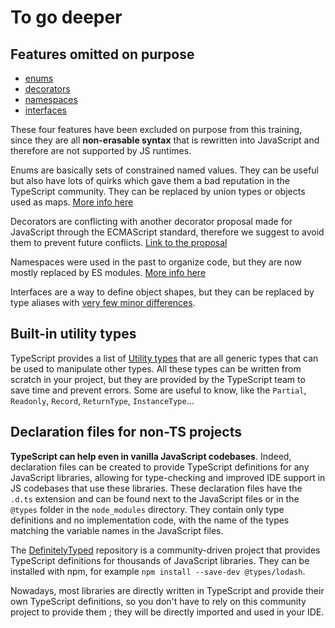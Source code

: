 # To go deeper

## Features omitted on purpose

- [enums](https://www.typescriptlang.org/docs/handbook/enums.html)
- [decorators](https://www.typescriptlang.org/docs/handbook/decorators.html)
- [namespaces](https://www.typescriptlang.org/docs/handbook/namespaces.html)
- [interfaces](https://www.typescriptlang.org/docs/handbook/2/everyday-types.html#interfaces)

These four features have been excluded on purpose from this training, since they are all **non-erasable syntax** that is rewritten into JavaScript and therefore are not supported by JS runtimes.

Enums are basically sets of constrained named values. They can be useful but also have lots of quirks which gave them a bad reputation in the TypeScript community. They can be replaced by union types or objects used as maps. [More info here](https://www.youtube.com/watch?v=0fTdCSH_QEU)

Decorators are conflicting with another decorator proposal made for JavaScript through the ECMAScript standard, therefore we suggest to avoid them to prevent future conflicts. [Link to the proposal](https://www.proposals.es/proposals/Decorators)

Namespaces were used in the past to organize code, but they are now mostly replaced by ES modules. [More info here](https://www.youtube.com/watch?v=jrda9_zzPpI)

Interfaces are a way to define object shapes, but they can be replaced by type aliases with [very few minor differences](https://blog.logrocket.com/types-vs-interfaces-typescript/).

## Built-in utility types

TypeScript provides a list of [Utility types](https://www.typescriptlang.org/docs/handbook/utility-types.html) that are all generic types that can be used to manipulate other types. All these types can be written from scratch in your project, but they are provided by the TypeScript team to save time and prevent errors. Some are useful to know, like the `Partial`, `Readonly`, `Record`, `ReturnType`, `InstanceType`...

## Declaration files for non-TS projects

**TypeScript can help even in vanilla JavaScript codebases**. Indeed, declaration files can be created to provide TypeScript definitions for any JavaScript libraries, allowing for type-checking and improved IDE support in JS codebases that use these libraries. These declaration files have the `.d.ts` extension and can be found next to the JavaScript files or in the `@types` folder in the `node_modules` directory. They contain only type definitions and no implementation code, with the name of the types matching the variable names in the JavaScript files.

The [DefinitelyTyped](https://github.com/DefinitelyTyped/DefinitelyTyped) repository is a community-driven project that provides TypeScript definitions for thousands of JavaScript libraries. They can be installed with npm, for example `npm install --save-dev @types/lodash`.

Nowadays, most libraries are directly written in TypeScript and provide their own TypeScript definitions, so you don't have to rely on this community project to provide them ; they will be directly imported and used in your IDE.
